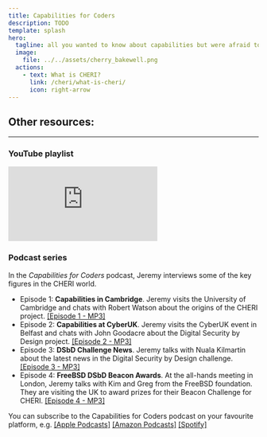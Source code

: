 ```yaml
---
title: Capabilities for Coders
description: TODO
template: splash
hero:
  tagline: all you wanted to know about capabilities but were afraid to ask
  image:
    file: ../../assets/cherry_bakewell.png
  actions:
    - text: What is CHERI?
      link: /cheri/what-is-cheri/
      icon: right-arrow
---
```


<!-- TODO fix this -->

<!-- ::: {.toctree maxdepth="2" caption="Contents:"}
about faq/index compartmentalisation/index capabilities/index
compiler_errors/index
::: -->

## Other resources:

---

### YouTube playlist

<iframe src="https://www.youtube.com/embed/videoseries?list=PLilv37aq2fhSgAtn6qjdv43qocxwiVrMD" title="YouTube video player" frameborder="0" allow="accelerometer; autoplay; clipboard-write; encrypted-media; gyroscope; picture-in-picture" allowfullscreen></iframe>

### Podcast series

In the _Capabilities for Coders_ podcast, Jeremy interviews some of the
key figures in the CHERI world.

- Episode 1: **Capabilities in Cambridge**. Jeremy visits the
  University of Cambridge and chats with Robert Watson about the
  origins of the CHERI project. [\[Episode 1 -
  MP3\]](https://capabilitiesforcoders.com/podcasts/cap4coders_pod1.mp3)
- Episode 2: **Capabilities at CyberUK**. Jeremy visits the CyberUK
  event in Belfast and chats with John Goodacre about the Digital
  Security by Design project. [\[Episode 2 -
  MP3\]](https://capabilitiesforcoders.com/podcasts/cap4coders_pod2.mp3)
- Episode 3: **DSbD Challenge News**. Jeremy talks with Nuala
  Kilmartin about the latest news in the Digital Security by Design
  challenge. [\[Episode 3 -
  MP3\]](https://capabilitiesforcoders.com/podcasts/cap4coders_pod3.mp3)
- Episode 4: **FreeBSD DSbD Beacon Awards**. At the all-hands meeting
  in London, Jeremy talks with Kim and Greg from the FreeBSD
  foundation. They are visiting the UK to award prizes for their
  Beacon Challenge for CHERI. [\[Episode 4 -
  MP3\]](https://capabilitiesforcoders.com/podcasts/cap4coders_pod4.mp3)

You can subscribe to the Capabilities for Coders podcast on your
favourite platform, e.g. [\[Apple
Podcasts\]](https://podcasts.apple.com/gb/podcast/capabilities-for-coders/id1677565156)
[\[Amazon
Podcasts\]](https://music.amazon.co.uk/podcasts/2962dbd2-03f3-436f-b5cc-a173a97ff4c9/capabilities-for-coders)
[\[Spotify\]](https://open.spotify.com/show/7Bb9dBEriANYNcO5IdljOS?si=73201138446a46c8)
